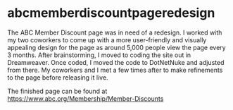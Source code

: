 # abcmemberdiscountpageredesign
The ABC Member Discount page was in need of a redesign. I worked with my two coworkers to come up with a more user-friendly and visually appealing design for the page as around 5,000 people view the page every 3 months. After brainstorming, I moved to coding the site out in Dreamweaver. Once coded, I moved the code to DotNetNuke and adjusted from there. My coworkers and I met a few times after to make refinements to the page before releasing it live.

The finished page can be found at https://www.abc.org/Membership/Member-Discounts
